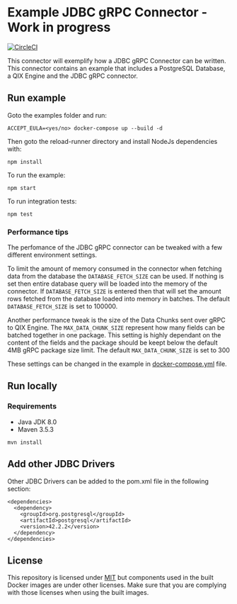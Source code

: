 # Example JDBC gRPC Connector - Work in progress

[![CircleCI](https://circleci.com/gh/qlik-oss/core-grpc-jdbc-connector.svg?style=shield)](https://circleci.com/gh/qlik-oss/core-grpc-jdbc-connector)

This connector will exemplify how a JDBC gRPC Connector can be written. This connector contains an example that includes a PostgreSQL Database, a QIX Engine and the JDBC gRPC connector.

## Run example

Goto the examples folder and run:
```
ACCEPT_EULA=<yes/no> docker-compose up --build -d
```

Then goto the reload-runner directory and install NodeJs dependencies with:

```
npm install
```

To run the example:

```
npm start
```

To run integration tests:
```
npm test
```

### Performance tips

The perfomance of the JDBC gRPC connector can be tweaked with a few different environment settings.

To limit the amount of memory consumed in the connector when fetching data from the database the `DATABASE_FETCH_SIZE` can be used.
If nothing is set then entire database query will be loaded into the memory of the connector.
If `DATABASE_FETCH_SIZE` is entered then that will set the amount rows fetched from the database loaded into memory in batches.
The default `DATABASE_FETCH_SIZE` is set to 100000.

Another performance tweak is the size of the Data Chunks sent over gRPC to QIX Engine.
The `MAX_DATA_CHUNK_SIZE` represent how many fields can be batched together in one package.
This setting is highly dependant on the content of the fields and the package should be keept below the default 4MB gRPC package size limit.
The default `MAX_DATA_CHUNK_SIZE` is set to 300

These settings can be changed in the example in [docker-compose.yml](/examples/docker-compose.yml) file.

## Run locally

### Requirements
- Java JDK 8.0
- Maven 3.5.3

```
mvn install
```

## Add other JDBC Drivers
Other JDBC Drivers can be added to the pom.xml file in the following section:

```
<dependencies>
  <dependency>
    <groupId>org.postgresql</groupId>
    <artifactId>postgresql</artifactId>
    <version>42.2.2</version>
  </dependency>
</dependencies>
```


## License
This repository is licensed under [MIT](/LICENSE) but components used in the built Docker images are under other licenses.
Make sure that you are complying with those licenses when using the built images.
